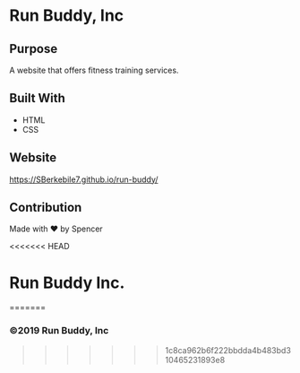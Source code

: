 # Run Buddy, Inc

## Purpose
A website that offers fitness training services. 

## Built With
* HTML
* CSS

## Website
https://SBerkebile7.github.io/run-buddy/

## Contribution
Made with ❤️ by Spencer

<<<<<<< HEAD
# Run Buddy Inc.
=======
### ©️2019 Run Buddy, Inc 
>>>>>>> 1c8ca962b6f222bbdda4b483bd310465231893e8
